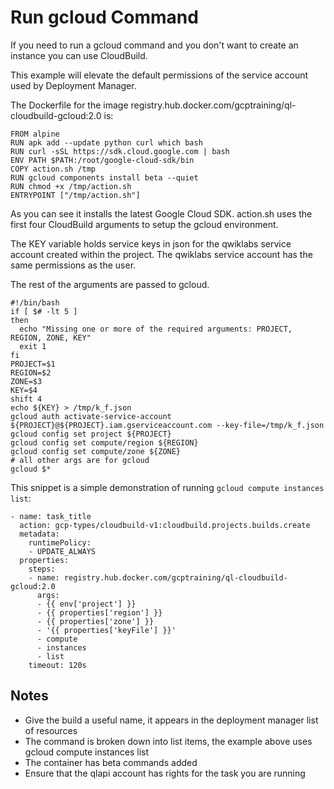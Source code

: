 # Run gcloud Command

If you need to run a gcloud command and you don't want to create an instance you can use
CloudBuild.

This example will elevate the default permissions of the service account used by Deployment Manager.

The Dockerfile for the image registry.hub.docker.com/gcptraining/ql-cloudbuild-gcloud:2.0 is:

```
FROM alpine
RUN apk add --update python curl which bash
RUN curl -sSL https://sdk.cloud.google.com | bash
ENV PATH $PATH:/root/google-cloud-sdk/bin
COPY action.sh /tmp
RUN gcloud components install beta --quiet
RUN chmod +x /tmp/action.sh
ENTRYPOINT ["/tmp/action.sh"]
```

As you can see it installs the latest Google Cloud SDK.  action.sh uses the first four CloudBuild arguments to setup the gcloud environment.  

The KEY variable holds service keys in json for the qwiklabs service account created within the project.  The qwiklabs service account has the same permissions as the user.

The rest of the arguments are passed to gcloud.

```
#!/bin/bash
if [ $# -lt 5 ]
then
  echo "Missing one or more of the required arguments: PROJECT, REGION, ZONE, KEY"
  exit 1
fi
PROJECT=$1
REGION=$2
ZONE=$3
KEY=$4
shift 4
echo ${KEY} > /tmp/k_f.json
gcloud auth activate-service-account ${PROJECT}@${PROJECT}.iam.gserviceaccount.com --key-file=/tmp/k_f.json
gcloud config set project ${PROJECT}
gcloud config set compute/region ${REGION}
gcloud config set compute/zone ${ZONE}
# all other args are for gcloud
gcloud $*
```

This snippet is a simple demonstration of running `gcloud compute instances list`:

```
- name: task_title
  action: gcp-types/cloudbuild-v1:cloudbuild.projects.builds.create
  metadata:
    runtimePolicy:
    - UPDATE_ALWAYS
  properties:
    steps:
    - name: registry.hub.docker.com/gcptraining/ql-cloudbuild-gcloud:2.0
      args:
      - {{ env['project'] }}
      - {{ properties['region'] }}
      - {{ properties['zone'] }}
      - '{{ properties['keyFile'] }}'
      - compute
      - instances
      - list
    timeout: 120s
```

## Notes

*   Give the build a useful name, it appears in the deployment manager list of resources
*   The command is broken down into list items, the example above uses gcloud compute instances list
*   The container has beta commands added
*   Ensure that the qlapi account has rights for the task you are running
